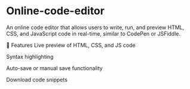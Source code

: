 # Online-code-editor
An online code editor that allows users to write, run, and preview HTML, CSS, and JavaScript code in real-time, similar to CodePen or JSFiddle.

🚀 Features
Live preview of HTML, CSS, and JS code

Syntax highlighting

Auto-save or manual save functionality

Download code snippets
